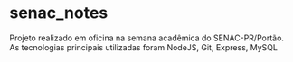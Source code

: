 # senac_notes
Projeto realizado em oficina na semana acadêmica do SENAC-PR/Portão.
As tecnologias principais utilizadas foram NodeJS, Git, Express, MySQL

